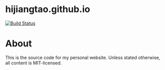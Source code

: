 # hijiangtao.github.io

[![Build Status](https://travis-ci.org/hijiangtao/hijiangtao.github.io.svg?branch=master)](https://travis-ci.org/hijiangtao/hijiangtao.github.io)

# About
This is the source code for my personal website.
Unless stated otherwise, all content is MIT-licensed.